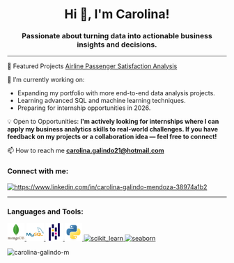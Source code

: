 <h1 align="center">Hi 👋, I'm Carolina!</h1>
<h3 align="center">Passionate about turning data into actionable business insights and decisions.</h3>

---

📂 Featured Projects [Airline Passenger Satisfaction Analysis](https://github.com/carolina-galindo-m/Airline-Satisfaction-Analysis)

🌱 I’m currently working on: 
- Expanding my portfolio with more end-to-end data analysis projects.
- Learning advanced SQL and machine learning techniques.
- Preparing for internship opportunities in 2026.

💡 Open to Opportunities: 
**I'm actively looking for **internships** where I can apply my business analytics skills to real-world challenges. 
If you have feedback on my projects or a collaboration idea — feel free to connect!**

📫 How to reach me **carolina.galindo21@hotmail.com**

<h3 align="left">Connect with me:</h3>
<p align="left">
<a href="https://linkedin.com/in/https://www.linkedin.com/in/carolina-galindo-mendoza-38974a1b2" target="blank"><img align="center" src="https://raw.githubusercontent.com/rahuldkjain/github-profile-readme-generator/master/src/images/icons/Social/linked-in-alt.svg" alt="https://www.linkedin.com/in/carolina-galindo-mendoza-38974a1b2" height="30" width="40" /></a>
</p>

---

<h3 align="left">Languages and Tools:</h3>
<p align="left"> <a href="https://www.mongodb.com/" target="_blank" rel="noreferrer"> <img src="https://raw.githubusercontent.com/devicons/devicon/master/icons/mongodb/mongodb-original-wordmark.svg" alt="mongodb" width="40" height="40"/> </a> <a href="https://www.mysql.com/" target="_blank" rel="noreferrer"> <img src="https://raw.githubusercontent.com/devicons/devicon/master/icons/mysql/mysql-original-wordmark.svg" alt="mysql" width="40" height="40"/> </a> <a href="https://pandas.pydata.org/" target="_blank" rel="noreferrer"> <img src="https://raw.githubusercontent.com/devicons/devicon/2ae2a900d2f041da66e950e4d48052658d850630/icons/pandas/pandas-original.svg" alt="pandas" width="40" height="40"/> </a> <a href="https://www.python.org" target="_blank" rel="noreferrer"> <img src="https://raw.githubusercontent.com/devicons/devicon/master/icons/python/python-original.svg" alt="python" width="40" height="40"/> </a> <a href="https://scikit-learn.org/" target="_blank" rel="noreferrer"> <img src="https://upload.wikimedia.org/wikipedia/commons/0/05/Scikit_learn_logo_small.svg" alt="scikit_learn" width="40" height="40"/> </a> <a href="https://seaborn.pydata.org/" target="_blank" rel="noreferrer"> <img src="https://seaborn.pydata.org/_images/logo-mark-lightbg.svg" alt="seaborn" width="40" height="40"/> </a> </p>

<p><img align="center" src="https://github-readme-streak-stats.herokuapp.com/?user=carolina-galindo-m&" alt="carolina-galindo-m" /></p>
